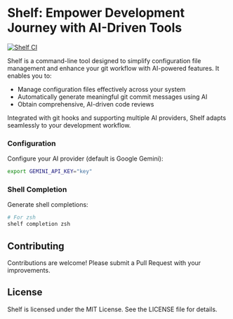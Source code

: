 # Shelf: Empower Development Journey with AI-Driven Tools

[![Shelf CI](https://github.com/ab22593k/shelf/actions/workflows/ci.yml/badge.svg)](https://github.com/ab22593k/shelf/actions/workflows/ci.yml)

Shelf is a command-line tool designed to simplify configuration file management and enhance your git
workflow with AI-powered features. It enables you to:

* Manage configuration files effectively across your system
* Automatically generate meaningful git commit messages using AI
* Obtain comprehensive, AI-driven code reviews

Integrated with git hooks and supporting multiple AI providers, Shelf adapts seamlessly to your development workflow.

### Configuration

Configure your AI provider (default is Google Gemini):
```bash
export GEMINI_API_KEY="key"
```

### Shell Completion

Generate shell completions:
```bash
# For zsh
shelf completion zsh
```

## Contributing

Contributions are welcome! Please submit a Pull Request with your improvements.

## License

Shelf is licensed under the MIT License. See the LICENSE file for details.
